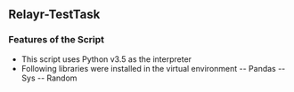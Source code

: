 Relayr-TestTask
----------
### Features of the Script
- This script uses Python v3.5 as the interpreter
- Following libraries were installed in the virtual environment
-- Pandas
-- Sys
-- Random
